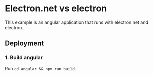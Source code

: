 # Electron.net vs electron

This example is an angular application that runs with electron.net and electron.

## Deployment

### 1. Build angular

Run `cd angular && npm run build`.
